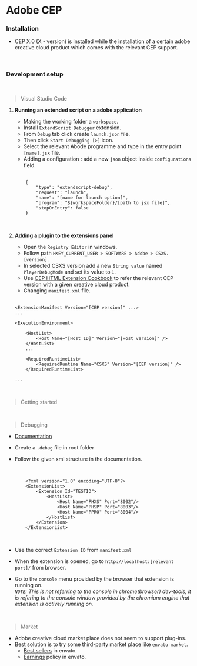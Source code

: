 # Adobe CEP

### Installation
- CEP X.0 (X - version) is installed while the installation of a certain adobe creative cloud product which comes with the relevant CEP support.

<br>

### Development setup 
<br>

> Visual Studio Code

1. **Running an extended script on a adobe application**

    - Making the working folder a `workspace`.
    - Install `ExtendScript Debugger` extension.
    - From `Debug` tab click create `launch.json` file.
    - Then click `Start Debugging [>]` icon.
    - Select the relevant Abode programme and type in the entry point `[name].jsx` file.
    - Adding a configuration : add a new `json` object inside `configurations` field.

    <br>

    ```
        {
            "type": "extendscript-debug",
            "request": "launch",
            "name": "[name for launch option]",
            "program": "${workspaceFolder}/[path to jsx file]",
            "stopOnEntry": false
        }
    ```
    <br>

1. **Adding a plugin to the extensions panel**

    - Open the `Registry Editor` in windows.
    - Follow path `HKEY_CURRENT_USER > SOFTWARE > Adobe > CSXS.[version]`.
    - In selected CSXS version add a new `String value` named `PlayerDebugMode` and set its value to `1`.
    - Use [CEP HTML Extension Cookbook](https://github.com/Adobe-CEP/CEP-Resources/blob/master/CEP_9.x/Documentation/CEP%209.0%20HTML%20Extension%20Cookbook.md#applications-integrated-with-cep) to refer the relevant CEP version with a given creative cloud product.
    - Changing `manifest.xml` file.

    <br>

    ```
    <ExtensionManifest Version="[CEP version]" ...>
    ...

    <ExecutionEnvironment>

		<HostList>
            <Host Name="[Host ID]" Version="[Host version]" />
		</HostList>
        ...

        <RequiredRuntimeList>
			<RequiredRuntime Name="CSXS" Version="[CEP version]" />
		</RequiredRuntimeList>
        
    ...
    ```
    <br>

> Getting started

<br>

> Debugging

- [Documentation](https://github.com/Adobe-CEP/CEP-Resources/blob/master/CEP_8.x/Documentation/CEP%208.0%20HTML%20Extension%20Cookbook.md#remote-debugging)
- Create a `.debug` file in root folder
- Follow the given xml structure in the documentation.

    <br>

    ```
        <?xml version="1.0" encoding="UTF-8"?>
        <ExtensionList>
            <Extension Id="TESTID">
                <HostList>
                    <Host Name="PHXS" Port="8002"/>
                    <Host Name="PHSP" Port="8003"/>
                    <Host Name="PPRO" Port="8004"/>
                </HostList>
            </Extension>
        </ExtensionList>
    ```
    <br>

- Use the correct `Extension ID` from `manifest.xml`
- When the extension is opened, go to `http://localhost:[relevant port]/` from browser.
- Go to the `console` menu provided by the browser that extension is running on. <br> *`NOTE`: This is not referring to the console in chrome(browser) dev-tools, it is refering to the console window provided by the chromium engine that extension is actively running on.* 

<br>

> Market

- Adobe creative cloud market place does not seem to support plug-ins.
- Best solution is to try some third-party market place like `envato market`.
    - [Best sellers](https://videohive.net/category/premiere-pro-templates?sort=sales#content) in envato.
    - [Earnings](https://help.author.envato.com/hc/en-us/articles/360000472943) policy in envato.







